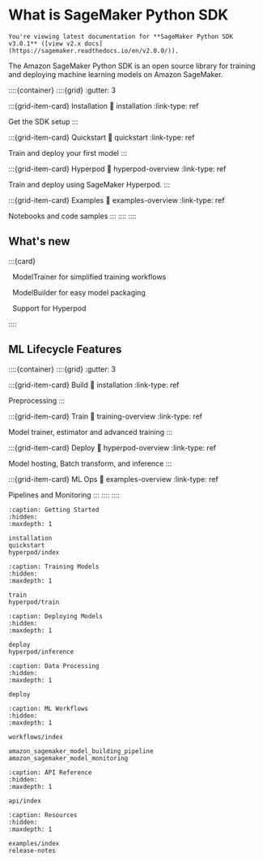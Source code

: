 # What is SageMaker Python SDK

```{note} Version Info
You're viewing latest documentation for **SageMaker Python SDK v3.0.1** ([view v2.x docs](https://sagemaker.readthedocs.io/en/v2.0.0/)).
```
The Amazon SageMaker Python SDK is an open source library for training and deploying machine learning models on Amazon SageMaker.

::::{container}
::::{grid}
:gutter: 3

:::{grid-item-card} Installation
:link: installation
:link-type: ref

Get the SDK setup
:::

:::{grid-item-card} Quickstart
:link: quickstart
:link-type: ref

Train and deploy your first model
:::

:::{grid-item-card} Hyperpod
:link: hyperpod-overview
:link-type: ref

Train and deploy using SageMaker Hyperpod.
:::

:::{grid-item-card} Examples
:link: examples-overview
:link-type: ref

Notebooks and code samples
:::
::::
::::

## What's new

:::{card}

<ul style="list-style:none; padding-left: 0;">
  <li>
    <p> <i class="fas fa-check-circle" style="color:green; margin-right:8px;"></i>
    ModelTrainer for simplified training workflows </p>
  </li>
  <li>
    <p><i class="fas fa-check-circle" style="color:green; margin-right:8px;"></i>
    ModelBuilder for easy model packaging </p>
  </li>
  <li>
    <p><i class="fas fa-check-circle" style="color:green; margin-right:8px;"></i>
    Support for Hyperpod </p>
  </li>
</ul>

::::

## ML Lifecycle Features

::::{container}
::::{grid}
:gutter: 3

:::{grid-item-card} Build
:link: installation
:link-type: ref

Preprocessing 
:::

:::{grid-item-card} Train
:link: training-overview
:link-type: ref

Model trainer, estimator and advanced training
:::

:::{grid-item-card} Deploy
:link: hyperpod-overview
:link-type: ref

Model hosting, Batch transform, and inference
:::

:::{grid-item-card} ML Ops
:link: examples-overview
:link-type: ref

Pipelines and Monitoring
:::
::::
::::

```{toctree}
:caption: Getting Started
:hidden:
:maxdepth: 1

installation
quickstart
hyperpod/index
```

```{toctree}
:caption: Training Models
:hidden:
:maxdepth: 1

train
hyperpod/train
```

```{toctree}
:caption: Deploying Models
:hidden:
:maxdepth: 1

deploy
hyperpod/inference
```

```{toctree}
:caption: Data Processing
:hidden:
:maxdepth: 1

deploy
```

```{toctree}
:caption: ML Workflows
:hidden:
:maxdepth: 1

workflows/index

amazon_sagemaker_model_building_pipeline
amazon_sagemaker_model_monitoring
```

```{toctree}
:caption: API Reference
:hidden:
:maxdepth: 1

api/index
```

```{toctree}
:caption: Resources
:hidden:
:maxdepth: 1

examples/index
release-notes
```